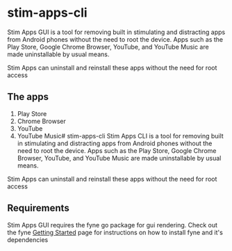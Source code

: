 # stim-apps-cli
Stim Apps GUI is a tool for removing built in stimulating and distracting apps from Android phones without the need to root the device. Apps such as the Play Store, Google Chrome Browser, YouTube, and YouTube Music are made uninstallable by usual means.  

Stim Apps can uninstall and reinstall these apps without the need for root access

## The apps
1. Play Store
2. Chrome Browser
3. YouTube
4. YouTube Music# stim-apps-cli
Stim Apps CLI is a tool for removing built in stimulating and distracting apps from Android phones without the need to root the device. Apps such as the Play Store, Google Chrome Browser, YouTube, and YouTube Music are made uninstallable by usual means.  

Stim Apps can uninstall and reinstall these apps without the need for root access

## Requirements
Stim Apps GUI requires the fyne go package for gui rendering. Check out the fyne [Getting Started](https://developer.fyne.io/started/) page for instructions on how to install fyne and it's dependencies